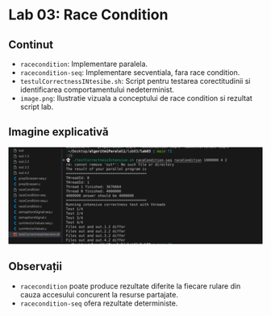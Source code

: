 # Lab 03: Race Condition

## Continut

- `racecondition`: Implementare paralela.
- `racecondition-seq`: Implementare secventiala, fara race condition.
- `testulCorrectnessINtesibe.sh`: Script pentru testarea corectitudinii si identificarea comportamentului nedeterminist.
- `image.png`: Ilustratie vizuala a conceptului de race condition si rezultat script lab.

## Imagine explicativă

![Race Condition](image.png)

## Observații

- `racecondition` poate produce rezultate diferite la fiecare rulare din cauza accesului concurent la resurse partajate.
- `racecondition-seq` ofera rezultate deterministe.
